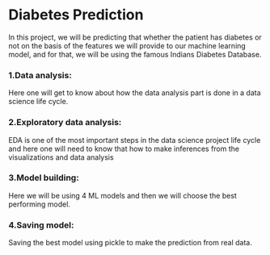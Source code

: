 
# Diabetes Prediction

In this project, we will be predicting that whether the patient has diabetes or not on the basis of the features we will provide to our machine learning model, and for that, we will be using the famous Indians Diabetes Database.

### 1.Data analysis: 
Here one will get to know about how the data analysis part is done in a data science life cycle.
### 2.Exploratory data analysis: 
EDA is one of the most important steps in the data science project life cycle and here one will need to know that how to make inferences from the visualizations and data analysis
### 3.Model building: 
Here we will be using 4 ML models and then we will choose the best performing model.
### 4.Saving model: 
Saving the best model using pickle to make the prediction from real data.
